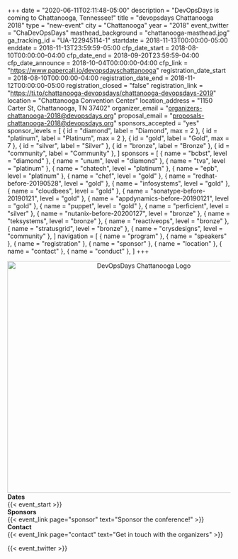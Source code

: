 +++
date = "2020-06-11T02:11:48-05:00"
description = "DevOpsDays is coming to Chattanooga, Tennessee!"
title = "devopsdays Chattanooga 2018"
type = "new-event"
city = "Chattanooga"
year = "2018"
event_twitter = "ChaDevOpsDays"
masthead_background = "chattanooga-masthead.jpg"
ga_tracking_id = "UA-122945114-1"
startdate = 2018-11-13T00:00:00-05:00
enddate = 2018-11-13T23:59:59-05:00
cfp_date_start = 2018-08-10T00:00:00-04:00
cfp_date_end = 2018-09-20T23:59:59-04:00
cfp_date_announce = 2018-10-04T00:00:00-04:00
cfp_link = "https://www.papercall.io/devopsdayschattanooga"
registration_date_start = 2018-08-10T00:00:00-04:00
registration_date_end = 2018-11-12T00:00:00-05:00
registration_closed = "false"
registration_link = "https://ti.to/chattanooga-devopsdays/chattanooga-devopsdays-2019"
location = "Chattanooga Convention Center"
location_address = "1150 Carter St, Chattanooga, TN 37402"
organizer_email = "organizers-chattanooga-2018@devopsdays.org"
proposal_email = "proposals-chattanooga-2018@devopsdays.org"
sponsors_accepted = "yes"
sponsor_levels = [
    { id = "diamond", label = "Diamond", max = 2 },
    { id = "platinum", label = "Platinum", max = 2 },
    { id = "gold", label = "Gold", max = 7 },
    { id = "silver", label = "Silver" },
    { id = "bronze", label = "Bronze" },
    { id = "community", label = "Community" },
]
sponsors = [
    { name = "bcbst", level = "diamond" },
    { name = "unum", level = "diamond" },
    { name = "tva", level = "platinum" },
    { name = "chatech", level = "platinum" },
    { name = "epb", level = "platinum" },
    { name = "chef", level = "gold" },
    { name = "redhat-before-20190528", level = "gold" },
    { name = "infosystems", level = "gold" },
    { name = "cloudbees", level = "gold" },
    { name = "sonatype-before-20190121", level = "gold" },
    { name = "appdynamics-before-20190121", level = "gold" },
    { name = "puppet", level = "gold" },
    { name = "perficient", level = "silver" },
    { name = "nutanix-before-20200127", level = "bronze" },
    { name = "teksystems", level = "bronze" },
    { name = "reactiveops", level = "bronze" },
    { name = "stratusgrid", level = "bronze" },
    { name = "crysdesigns", level = "community" },
]
navigation = [
    { name = "program" },
    { name = "speakers" },
    { name = "registration" },
    { name = "sponsor" },
    { name = "location" },
    { name = "contact" },
    { name = "conduct" },
]
+++
<div style="text-align:center;">
  <img alt="DevOpsDays Chattanooga Logo" src="/events/2018/chattanooga/logo.png" width="600" height="524" />
</div>

<div class = "row">
  <div class = "col-md-2">
    <strong>Dates</strong>
  </div>
  <div class = "col-md-8">
    {{< event_start >}}
  </div>
</div>

<!-- <div class = "row">
  <div class = "col-md-2">
    <strong>Location</strong>
  </div>
  <div class = "col-md-8">
    {{< event_location >}}
  </div>
</div> -->

<!-- <div class = "row">
  <div class = "col-md-2">
    <strong>Register</strong>
  </div>
  <div class = "col-md-8">
    {{< event_link page="registration" text="Register to attend the conference!" >}}
  </div>
</div> -->

<!-- <div class = "row">
  <div class = "col-md-2">
    <strong>Propose</strong>
  </div>
  <div class = "col-md-8">
    <a href="https://www.papercall.io/devopsdayschattanooga" target="_blank">Propose a talk!</a>
  </div>
</div> -->

<!-- <div class = "row">
  <div class = "col-md-2">
    <strong>Program</strong>
  </div>
  <div class = "col-md-8">
    View the {{< event_link page="program" text="program." >}}
  </div>
</div> -->

<!-- <div class = "row">
  <div class = "col-md-2">
    <strong>Speakers</strong>
  </div>
  <div class = "col-md-8">
    Check out the {{< event_link page="speakers" text="speakers!" >}}
  </div>
</div> -->

<div class = "row">
  <div class = "col-md-2">
    <strong>Sponsors</strong>
  </div>
  <div class = "col-md-8">
    {{< event_link page="sponsor" text="Sponsor the conference!" >}}
  </div>
</div>

<div class = "row">
  <div class = "col-md-2">
    <strong>Contact</strong>
  </div>
  <div class = "col-md-8">
    {{< event_link page="contact" text="Get in touch with the organizers" >}}
  </div>
</div>

{{< event_twitter >}}
